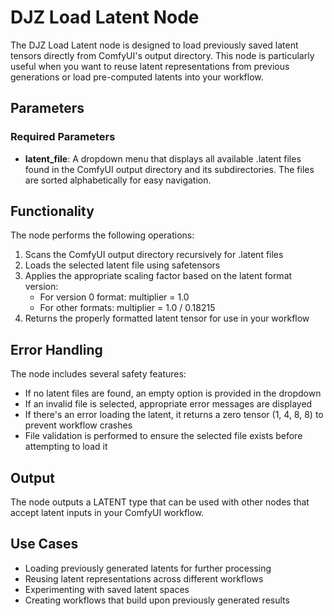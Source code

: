# DJZ Load Latent Node

The DJZ Load Latent node is designed to load previously saved latent tensors directly from ComfyUI's output directory. This node is particularly useful when you want to reuse latent representations from previous generations or load pre-computed latents into your workflow.

## Parameters

### Required Parameters

- **latent_file**: A dropdown menu that displays all available .latent files found in the ComfyUI output directory and its subdirectories. The files are sorted alphabetically for easy navigation.

## Functionality

The node performs the following operations:

1. Scans the ComfyUI output directory recursively for .latent files
2. Loads the selected latent file using safetensors
3. Applies the appropriate scaling factor based on the latent format version:
   - For version 0 format: multiplier = 1.0
   - For other formats: multiplier = 1.0 / 0.18215
4. Returns the properly formatted latent tensor for use in your workflow

## Error Handling

The node includes several safety features:

- If no latent files are found, an empty option is provided in the dropdown
- If an invalid file is selected, appropriate error messages are displayed
- If there's an error loading the latent, it returns a zero tensor (1, 4, 8, 8) to prevent workflow crashes
- File validation is performed to ensure the selected file exists before attempting to load it

## Output

The node outputs a LATENT type that can be used with other nodes that accept latent inputs in your ComfyUI workflow.

## Use Cases

- Loading previously generated latents for further processing
- Reusing latent representations across different workflows
- Experimenting with saved latent spaces
- Creating workflows that build upon previously generated results
